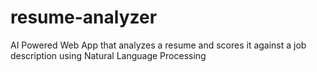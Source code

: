 # resume-analyzer
AI Powered Web App that analyzes a resume and scores it against a job description using Natural Language Processing
